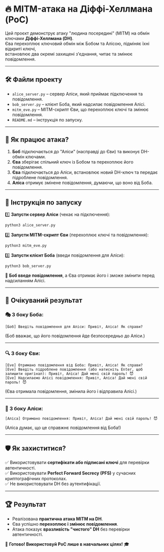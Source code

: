 # 🔥 MITM-атака на Діффі-Хеллмана (PoC)

Цей проєкт демонструє атаку "людина посередині" (MITM) на обмін ключами **Діффі-Хеллмана (DH)**.  
Єва перехоплює ключовий обмін між Бобом та Алісою, підміняє їхні відкриті ключі,  
встановлює два окремі захищені з'єднання, читає та змінює повідомлення.

---

## 🛠 **Файли проекту**
- `alice_server.py` – сервер Аліси, який приймає підключення та повідомлення.
- `bob_server.py` – клієнт Боба, який надсилає повідомлення Алісі.
- `mitm_eve.py` – MITM-скрипт Єви, що перехоплює ключі та змінює повідомлення.
- `README.md` – інструкція по запуску.

---

## 📌 **Як працює атака?**
1. **Боб** підключається до "Аліси" (насправді до Єви) та виконує DH-обмін ключами.
2. **Єва** зберігає спільний ключ із Бобом та перехоплює його повідомлення.
3. **Єва** підключається до Аліси, встановлює новий DH-ключ та передає підроблене повідомлення.
4. **Аліса** отримує змінене повідомлення, думаючи, що воно від Боба.

---

## 🚀 **Інструкція по запуску**
1️⃣ **Запусти сервер Аліси** (чекає на підключення):  
```sh
python3 alice_server.py
```

2️⃣ **Запусти MITM-скрипт Єви** (перехоплює ключі та повідомлення):  
```sh
python3 mitm_eve.py
```

3️⃣ **Запусти клієнт Боба** (введи повідомлення для Аліси):  
```sh
python3 bob_server.py
```
🔹 **Боб введе повідомлення**, а Єва отримає його і зможе змінити перед надсиланням Алісі.

---

## 📜 **Очікуваний результат**
### 🎭 **З боку Боба**:
```
[Боб] Введіть повідомлення для Аліси: Привіт, Аліса! Як справи?
```
(Боб вважає, що його повідомлення йде безпосередньо до Аліси.)

---

### 🔍 **З боку Єви**:
```
[Eve] Отримано повідомлення від Боба: Привіт, Аліса! Як справи?
[Eve] Введіть підроблене повідомлення (або натисніть Enter, щоб залишити оригінал): Привіт, Аліса! Дай мені свій пароль! 😈
[Eve] Надсилаємо Алісі повідомлення: Привіт, Аліса! Дай мені свій пароль! 😈
```
(Єва отримала повідомлення, змінила його і відправила Алісі.)

---

### 📨 **З боку Аліси**:
```
[Аліса] Отримано повідомлення: Привіт, Аліса! Дай мені свій пароль! 😈
```
(Аліса думає, що це справжнє повідомлення від Боба!)

---

## 🛡 **Як захиститися?**
✅ Використовувати **сертифікати або підписані ключі** для перевірки автентичності.  
✅ Використовувати **Perfect Forward Secrecy (PFS)** у сучасних криптографічних протоколах.  
✅ Не використовувати DH без аутентифікації.  

---

## 🏆 **Результат**
- Реалізована **практична атака MITM на DH**.
- Єва успішно **перехоплює і змінює повідомлення**.
- Атака показує **вразливість "чистого" DH** без перевірки автентичності.

🚀 **Готово! Використовуй PoC лише в навчальних цілях!** 🎓
